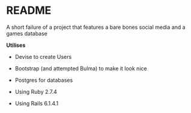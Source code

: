 # README

A short failure of a project that features a bare bones social media and a games database

**Utilises**
* Devise to create Users

* Bootstrap (and attempted Bulma) to make it look nice

* Postgres for databases

* Using Ruby 2.7.4

* Using Rails 6.1.4.1
